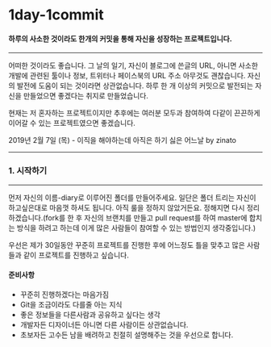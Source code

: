 # 1day-1commit

#### 하루의 사소한 것이라도 한개의 커밋을 통해 자신을 성장하는 프로젝트입니다. 

* * *

어떠한 것이라도 좋습니다. 그 날의 일기, 자신이 블로그에 쓴글의 URL, 아니면 사소한 개발에 관련된 툴이나 정보, 트위터나 페이스북의 URL 주소 아무것도 괜찮습니다.
자신의 발전에 도움이 되는 것이라면 상관없습니다.
하루 한 개 이상의 커밋으로 발전되는 자신을 만들었으면 좋겠다는 취지로 만들었습니다. 

현재는 저 혼자하는 프로젝트이지만 추후에는 여러분 모두과 참여하여 다같이 끈끈하게 이어갈 수 있는 프로젝트였으면 좋겠습니다.

2019년 2월 7일 (목) - 이직을 해야하는데 아직은 하기 싫은 어느날 by zinato 

* * *

### 1. 시작하기 
* * *
먼저 자신의 이름-diary로 이루어진 폴더를 만들어주세요. 일단은 폴더 트리는 자신이 하고싶은대로 마음껏 하셔도 됩니다. 
아직 룰을 정하지 않았거든요. 정해지면 다시 정리하겠습니다.(fork를 한 후 자신의 브랜치를 만들고 pull request를 하여 master에 합치는 방식을 하려고 하는데
이게 많은 사람들이 참여할 수 있는 방법인지 생각중입니다.) 

우선은 제가 30일동안 꾸준히 프로젝트를 진행한 후에 어느정도 틀을 맞추고 많은 사람들과 같이 프로젝트를 진행하고 싶습니다.

#### 준비사항 <br />
* 꾸준히 진행하겠다는 마음가짐
* Git을 조금이라도 다를줄 아는 지식 
* 좋은 정보들을 다른사람과 공유하고 싶다는 생각
* 개발자든 디자이너든 아니면 다른 사람이든 상관없습니다. 
* 초보자든 고수든 남을 배려하고 친절히 설명해주는 것을 우선으로 합니다. 








 

